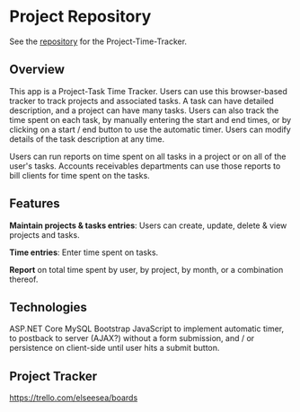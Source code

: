 # Project Repository
See the [repository](https://github.com/elseesea/project-time-tracker) for the Project-Time-Tracker.

## Overview

This app is a Project-Task Time Tracker.
Users can use this browser-based tracker to track projects and associated tasks.
A task can have detailed description, and a project can have many tasks.
Users can also track the time spent on each task, by manually entering the start
and end times, or by clicking on a start / end button to use the automatic timer.
Users can modify details of the task description at any time.

Users can run reports on time spent on all tasks in a project or on all of the
user's tasks. Accounts receivables departments can use those reports to bill
clients for time spent on the tasks. 

## Features

**__Maintain projects & tasks entries__**: Users can create, update, delete & view projects
and tasks.

**Time entries**: Enter time spent on tasks.

**Report** on total time spent by user, by project, by month, or a combination thereof.

## Technologies

ASP.NET Core
MySQL
Bootstrap
JavaScript to implement automatic timer, to postback to server (AJAX?) without a
form submission, and / or persistence on client-side until user hits a submit button.

## Project Tracker

https://trello.com/elseesea/boards
